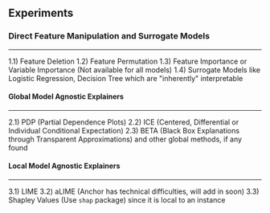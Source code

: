## Experiments

### Direct Feature Manipulation and Surrogate Models
----------------------
1.1) Feature Deletion
1.2) Feature Permutation
1.3) Feature Importance or Variable Importance (Not available for all models)
1.4) Surrogate Models like Logistic Regression, Decision Tree which are "inherently" interpretable

#### Global Model Agnostic Explainers
----------------------
2.1) PDP (Partial Dependence Plots)
2.2) ICE (Centered, Differential or Individual Conditional Expectation)
2.3) BETA (Black Box Explanations through Transparent Approximations) and other global methods, if any found

#### Local Model Agnostic Explainers
----------------------
3.1) LIME
3.2) aLIME (Anchor has technical difficulties, will add in soon)
3.3) Shapley Values (Use `shap` package) since it is local to an instance

